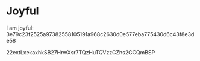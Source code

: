 # Joyful

I am joyful: 3e79c23f2525a97382558105191a968c2630d0e577eba775430d6c43f8e3de58


22extLxekaxhkSB27HrwXsr7TQzHuTQVzzCZhs2CCQmBSP